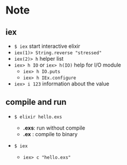 # Note

## iex

- `$ iex` start interactive elixir
- `iex(1)> String.reverse "stressed"` 
- `iex(2)> h` helper list
- `iex> h IO` or `iex> h(IO)` help for I/O module
  + `iex> h IO.puts`
  + `iex> h IEx.configure`
- `iex> i 123` information about the value

## compile and run

- `$ elixir hello.exs`
  + **.exs**: run without compile
  + **.ex** : compile to binary

- `$ iex`
  + `iex> c "hello.exs"`
